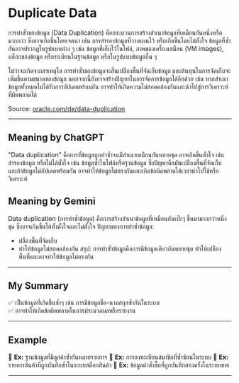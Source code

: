 # Duplicate Data
การทำซ้ำของข้อมูล (Data Duplication) คือกระบวนการสร้างสำเนาข้อมูลที่เหมือนกันหนึ่งหรือมากกว่า ซึ่งอาจเกิดขึ้นโดยเจตนา เช่น การสำรองข้อมูลที่วางแผนไว้ หรือเกิดขึ้นโดยไม่ตั้งใจ ข้อมูลที่ซ้ำกันอาจปรากฏในรูปแบบต่าง ๆ เช่น ข้อมูลที่เก็บไว้ในไฟล์, ภาพของเครื่องเสมือน (VM images), บล็อกของข้อมูล หรือระเบียนในฐานข้อมูล หรือในรูปแบบข้อมูลอื่น ๆ

ไม่ว่าจะเกิดจากสาเหตุใด การทำซ้ำของข้อมูลจะสิ้นเปลืองพื้นที่จัดเก็บข้อมูล และต้นทุนในการจัดเก็บจะเพิ่มขึ้นตามขนาดของข้อมูล นอกจากนี้ยังอาจสร้างปัญหาในการจัดการข้อมูลได้อีกด้วย เช่น หากสำเนาข้อมูลทั้งหมดไม่ได้รับการอัปเดตพร้อมกัน อาจทำให้เกิดความไม่สอดคล้องกันและนำไปสู่การวิเคราะห์ที่ผิดพลาดได้
  
Source: [oracle.com/de/data-duplication](https://www.oracle.com/de/data-duplication/)
 
---
## Meaning by ChatGPT  
"Data duplication" คือการที่ข้อมูลถูกทำซ้ำจนมีสำเนาเหมือนกันหลายชุด อาจเกิดขึ้นตั้งใจ เช่น สำรองข้อมูล หรือไม่ได้ตั้งใจ เช่น ข้อมูลซ้ำในไฟล์หรือฐานข้อมูล ซึ่งปัญหาคือมันเปลืองพื้นที่จัดเก็บ และถ้าข้อมูลไม่อัปเดตพร้อมกัน อาจทำให้ข้อมูลไม่ตรงกันและเกิดข้อผิดพลาดได้เวลานำไปใช้หรือวิเคราะห์

## Meaning by Gemini  
Data duplication (การทำซ้ำข้อมูล) คือการสร้างสำเนาข้อมูลที่เหมือนกันเป๊ะๆ ขึ้นมามากกว่าหนึ่งชุด ซึ่งอาจเกิดขึ้นได้ทั้งตั้งใจและไม่ตั้งใจ
ปัญหาของการทำซ้ำข้อมูล:
- ปลืองพื้นที่จัดเก็บ
- ทำให้ข้อมูลไม่สอดคล้องกัน
สรุป: การทำซ้ำข้อมูลคือการมีข้อมูลเดียวกันหลายชุด ทำให้เปลืองพื้นที่และอาจทำให้ข้อมูลไม่ตรงกัน 

---
## My Summary  
✅ เป็นข้อมูลที่เกิดขึ้นซ้ำๆ เช่น การมีข้อมูลชื่อ-นามสกุลซ้ำกันในระบบ  
✅ อาจทำให้เกิดข้อผิดพลาดในการประมวลผลหรือรายงาน  

---
## Example  
📍 **Ex:** ฐานข้อมูลที่มีลูกค้าซ้ำกันหลายรายการ
📍 **Ex:** การลงทะเบียนสมาชิกที่ซ้ำซ้อนในระบบ
📍 **Ex:** รายการสินค้าที่ถูกบันทึกซ้ำในระบบสต็อกสินค้า
📍 **Ex:** ข้อมูลคำสั่งซื้อที่ถูกบันทึกสองครั้งในระบบขาย

---
